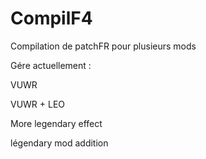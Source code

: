 # CompilF4
Compilation de patchFR pour plusieurs mods 

Gére actuellement : 

VUWR 

VUWR + LEO

More legendary effect

légendary mod addition

